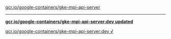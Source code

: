 [gcr.io/google-containers/gke-mpi-api-server](https://hub.docker.com/r/anjia0532/gke-mpi-api-server/tags/) 

----
**[gcr.io/google-containers/gke-mpi-api-server:dev updated](https://hub.docker.com/r/anjia0532/google-containers.gke-mpi-api-server/tags/)**

[gcr.io/google-containers/gke-mpi-api-server:dev √](https://hub.docker.com/r/anjia0532/google-containers.gke-mpi-api-server/tags/)

